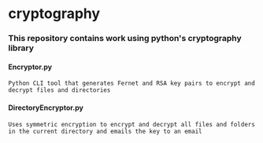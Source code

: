 # cryptography
### This repository contains work using python's cryptography library
#### Encryptor.py
    Python CLI tool that generates Fernet and RSA key pairs to encrypt and decrypt files and directories
#### DirectoryEncryptor.py
    Uses symmetric encryption to encrypt and decrypt all files and folders in the current directory and emails the key to an email